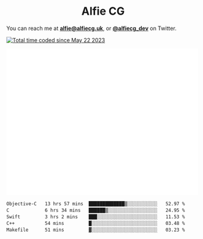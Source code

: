 <h1 align="center">Alfie CG</h1>

You can reach me at **alfie@alfiecg.uk**, or **[@alfiecg_dev](https://twitter.com/alfiecg_dev)** on Twitter.

<a href="https://wakatime.com/@61592169-b9cf-4af8-b6fa-8ac7d4369b01"><img src="https://wakatime.com/badge/user/61592169-b9cf-4af8-b6fa-8ac7d4369b01.svg" alt="Total time coded since May 22 2023" /></a>


<img align="center" src="/github-metrics.svg" alt="Metrics" width="500">

 <!--[![GitHub Streak](https://streak-stats.demolab.com/?user=alfiecg24)](https://git.io/streak-stats)-->

<!--START_SECTION:waka-->

```txt
Objective-C   13 hrs 57 mins  █████████████▒░░░░░░░░░░░   52.97 %
C             6 hrs 34 mins   ██████▒░░░░░░░░░░░░░░░░░░   24.95 %
Swift         3 hrs 2 mins    ███░░░░░░░░░░░░░░░░░░░░░░   11.53 %
C++           54 mins         █░░░░░░░░░░░░░░░░░░░░░░░░   03.48 %
Makefile      51 mins         ▓░░░░░░░░░░░░░░░░░░░░░░░░   03.23 %
```

<!--END_SECTION:waka-->
